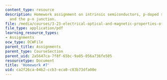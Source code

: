 ```yaml
---
content_type: resource
description: Homework assignment on intrinsic semiconductors, p-doped semiconductors,
  and the p-n junction.
file: /media/courses/3-23-electrical-optical-and-magnetic-properties-of-materials-fall-2007/ca2f26ca04b2ccb3eca0c83b73dfa00e_ps7.pdf
file_type: application/pdf
learning_resource_types:
- Assignments
ocw_type: OCWFile
parent_title: Assignments
parent_type: CourseSection
parent_uid: 2a5647ca-7f8f-65bc-9a05-056a736fe505
resourcetype: Document
title: 'Homework #7'
uid: ca2f26ca-04b2-ccb3-eca0-c83b73dfa00e
---
```


